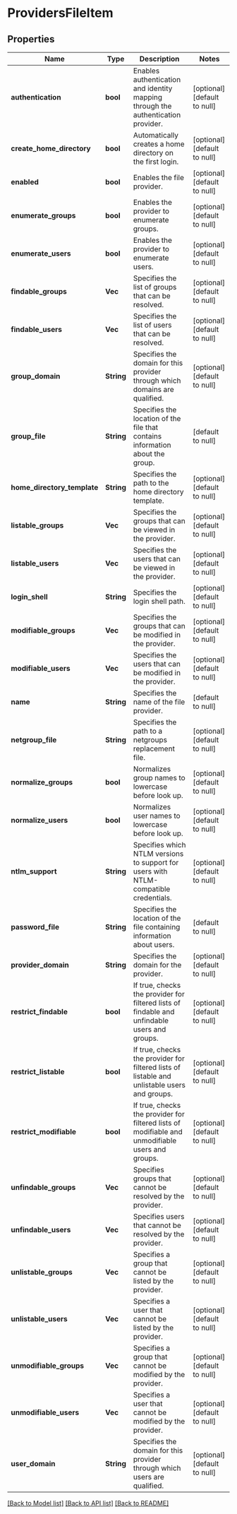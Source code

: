 # ProvidersFileItem

## Properties
Name | Type | Description | Notes
------------ | ------------- | ------------- | -------------
**authentication** | **bool** | Enables authentication and identity mapping through the authentication provider. | [optional] [default to null]
**create_home_directory** | **bool** | Automatically creates a home directory on the first login. | [optional] [default to null]
**enabled** | **bool** | Enables the file provider. | [optional] [default to null]
**enumerate_groups** | **bool** | Enables the provider to enumerate groups. | [optional] [default to null]
**enumerate_users** | **bool** | Enables the provider to enumerate users. | [optional] [default to null]
**findable_groups** | **Vec<String>** | Specifies the list of groups that can be resolved. | [optional] [default to null]
**findable_users** | **Vec<String>** | Specifies the list of users that can be resolved. | [optional] [default to null]
**group_domain** | **String** | Specifies the domain for this provider through which domains are qualified. | [optional] [default to null]
**group_file** | **String** | Specifies the location of the file that contains information about the group. | [default to null]
**home_directory_template** | **String** | Specifies the path to the home directory template. | [optional] [default to null]
**listable_groups** | **Vec<String>** | Specifies the groups that can be viewed in the provider. | [optional] [default to null]
**listable_users** | **Vec<String>** | Specifies the users that can be viewed in the provider. | [optional] [default to null]
**login_shell** | **String** | Specifies the login shell path. | [optional] [default to null]
**modifiable_groups** | **Vec<String>** | Specifies the groups that can be modified in the provider. | [optional] [default to null]
**modifiable_users** | **Vec<String>** | Specifies the users that can be modified in the provider. | [optional] [default to null]
**name** | **String** | Specifies the name of the file provider. | [default to null]
**netgroup_file** | **String** | Specifies the path to a netgroups replacement file. | [optional] [default to null]
**normalize_groups** | **bool** | Normalizes group names to lowercase before look up. | [optional] [default to null]
**normalize_users** | **bool** | Normalizes user names to lowercase before look up. | [optional] [default to null]
**ntlm_support** | **String** | Specifies which NTLM versions to support for users with NTLM-compatible credentials. | [optional] [default to null]
**password_file** | **String** | Specifies the location of the file containing information about users. | [default to null]
**provider_domain** | **String** | Specifies the domain for the provider. | [optional] [default to null]
**restrict_findable** | **bool** | If true, checks the provider for filtered lists of findable and unfindable users and groups. | [optional] [default to null]
**restrict_listable** | **bool** | If true, checks the provider for filtered lists of listable and unlistable users and groups. | [optional] [default to null]
**restrict_modifiable** | **bool** | If true, checks the provider for filtered lists of modifiable and unmodifiable users and groups. | [optional] [default to null]
**unfindable_groups** | **Vec<String>** | Specifies groups that cannot be resolved by the provider. | [optional] [default to null]
**unfindable_users** | **Vec<String>** | Specifies users that cannot be resolved by the provider. | [optional] [default to null]
**unlistable_groups** | **Vec<String>** | Specifies a group that cannot be listed by the provider. | [optional] [default to null]
**unlistable_users** | **Vec<String>** | Specifies a user that cannot be listed by the provider. | [optional] [default to null]
**unmodifiable_groups** | **Vec<String>** | Specifies a group that cannot be modified by the provider. | [optional] [default to null]
**unmodifiable_users** | **Vec<String>** | Specifies a user that cannot be modified by the provider. | [optional] [default to null]
**user_domain** | **String** | Specifies the domain for this provider through which users are qualified. | [optional] [default to null]

[[Back to Model list]](../README.md#documentation-for-models) [[Back to API list]](../README.md#documentation-for-api-endpoints) [[Back to README]](../README.md)


